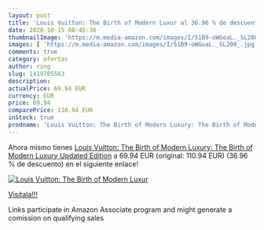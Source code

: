 ```yaml
---
layout: post
title: 'Louis Vuitton: The Birth of Modern Luxur al 36.96 % de descuento'
date: 2020-10-15 08:45:30
thumbnailImage: 'https://m.media-amazon.com/images/I/51B9-oWGoaL._SL200_.jpg'
images: [ 'https://m.media-amazon.com/images/I/51B9-oWGoaL._SL200_.jpg' ]
comments: true
category: ofertas
author: ring
slug: 1419705563
description:
actualPrice: 69.94 EUR
currency: EUR
price: 69.94
comparePrice: 110.94 EUR
inStock: true
prodname: 'Louis Vuitton: The Birth of Modern Luxury: The Birth of Modern Luxury Updated Edition'
---
```


Ahora mismo tienes [Louis Vuitton: The Birth of Modern Luxury: The Birth of Modern Luxury Updated Edition](https://www.amazon.es/dp/1419705563/?tag=tolees-21) a 69.94 EUR (original: 110.94 EUR) (36.96 %  de descuento) en el siguiente enlace!

[![Louis Vuitton: The Birth of Modern Luxur](https://m.media-amazon.com/images/I/51B9-oWGoaL._SL200_.jpg)](https://www.amazon.es/dp/1419705563/?tag=tolees-21)

[Visítala!!!](https://www.amazon.es/dp/1419705563/?tag=tolees-21)

Links participate in Amazon Associate program and might generate a comission on qualifying sales

